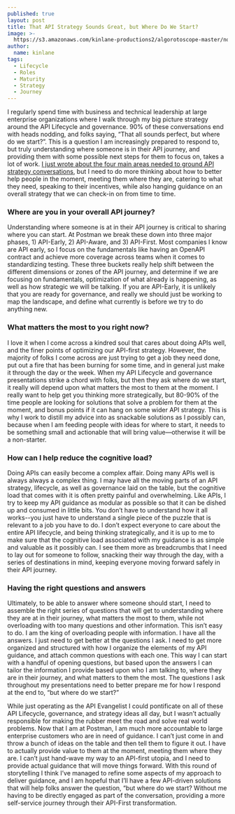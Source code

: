 ```yaml
---
published: true
layout: post
title: That API Strategy Sounds Great, but Where Do We Start?
image: >-
  https://s3.amazonaws.com/kinlane-productions2/algorotoscope-master/norman-rockwell-ruby-bridges-city-clouds-waterfront.jpg
author:
  name: kinlane
tags:
  - Lifecycle
  - Roles
  - Maturity
  - Strategy
  - Journey
---
```

I regularly spend time with business and technical leadership at large enterprise organizations where I walk through my big picture strategy around the API Lifecycle and governance. 90% of these conversations end with heads nodding, and folks saying, “That all sounds perfect, but where do we start?”. This is a question I am increasingly prepared to respond to, but truly understanding where someone is in their API journey, and providing them with some possible next steps for them to focus on, takes a lot of work. [I just wrote about the four main areas needed to ground API strategy conversations](https://apievangelist.com/2022/11/08/the-four-most-important-dimensions-that-block-api-progress/), but I need to do more thinking about how to better help people in the moment, meeting them where they are, catering to what they need, speaking to their incentives, while also hanging guidance on an overall strategy that we can check-in on from time to time.

### Where are you in your overall API journey?
Understanding where someone is at in their API journey is critical to sharing where you can start. At Postman we break these down into three major phases, 1) API-Early, 2) API-Aware, and 3) API-First. Most companies I know are API early, so I focus on the fundamentals like having an OpenAPI contract and achieve more coverage across teams when it comes to standardizing testing. These three buckets really help shift between the different dimensions or zones of the API journey, and determine if we are focusing on fundamentals, optimization of what already is happening, as well as how strategic we will be talking. If you are API-Early, it is unlikely that you are ready for governance, and really we should just be working to map the landscape, and define what currently is before we try to do anything new.

### What matters the most to you right now?
I love it when I come across a kindred soul that cares about doing APIs well, and the finer points of optimizing our API-first strategy. However, the majority of folks I come across are just trying to get a job they need done, put out a fire that has been burning for some time, and in general just make it through the day or the week. When my API Lifecycle and governance presentations strike a chord with folks, but then they ask where do we start, it really will depend upon what matters the most to them at the moment. I really want to help get you thinking more strategically, but 80-90% of the time people are looking for solutions that solve a problem for them at the moment, and bonus points if it can hang on some wider API strategy. This is why I work to distill my advice into as snackable solutions as I possibly can, because when I am feeding people with ideas for where to start, it needs to be something small and actionable that will bring value—otherwise it will be a non-starter.

### How can I help reduce the cognitive load?
Doing APIs can easily become a complex affair. Doing many APIs well is always always a complex thing. I may have all the moving parts of an API strategy, lifecycle, as well as governance laid on the table, but the cognitive load that comes with it is often pretty painful and overwhelming. Like APIs, I try to keep my API guidance as modular as possible so that it can be dished up and consumed in little bits. You don’t have to understand how it all works--you just have to understand a single piece of the puzzle that is relevant to a job you have to do. I don’t expect everyone to care about the entire API lifecycle, and being thinking strategically, and it is up to me to make sure that the cognitive load associated with my guidance is as simple and valuable as it possibly can. I see them more as breadcrumbs that I need to lay out for someone to follow, snacking their way through the day, with a series of destinations in mind, keeping everyone moving forward safely in their API journey.

### Having the right questions and answers
Ultimately, to be able to answer where someone should start, I need to assemble the right series of questions that will get to understanding where they are at in their journey, what matters the most to them, while not overloading with too many questions and other information. This isn’t easy to do. I am the king of overloading people with information. I have all the answers. I just need to get better at the questions I ask. I need to get more organized and structured with how I organize the elements of my API guidance, and attach common questions with each one. This way I can start with a handful of opening questions, but based upon the answers I can tailor the information I provide based upon who I am talking to, where they are in their journey, and what matters to them the most. The questions I ask throughout my presentations need to better prepare me for how I respond at the end to, “but where do we start?”

While just operating as the API Evangelist I could pontificate on all of these API Lifecycle, governance, and strategy ideas all day, but I wasn’t actually responsible for making the rubber meet the road and solve real world problems. Now that I am at Postman, I am much more accountable to large enterprise customers who are in need of guidance. I can’t just come in and throw a bunch of ideas on the table and then tell them to figure it out. I have to actually provide value to them at the moment, meeting them where they are. I can’t just hand-wave my way to an API-first utopia, and I need to provide actual guidance that will move things forward. With this round of storytelling I think I’ve managed to refine some aspects of my approach to deliver guidance, and I am hopeful that I’ll have a few API-driven solutions that will help folks answer the question, “but where do we start? Without me having to be directly engaged as part of the conversation, providing a more self-service journey through their API-First transformation.
